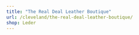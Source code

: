 ```yaml
---
title: "The Real Deal Leather Boutique"
url: /cleveland/the-real-deal-leather-boutique/
shop: Leder
---
```

